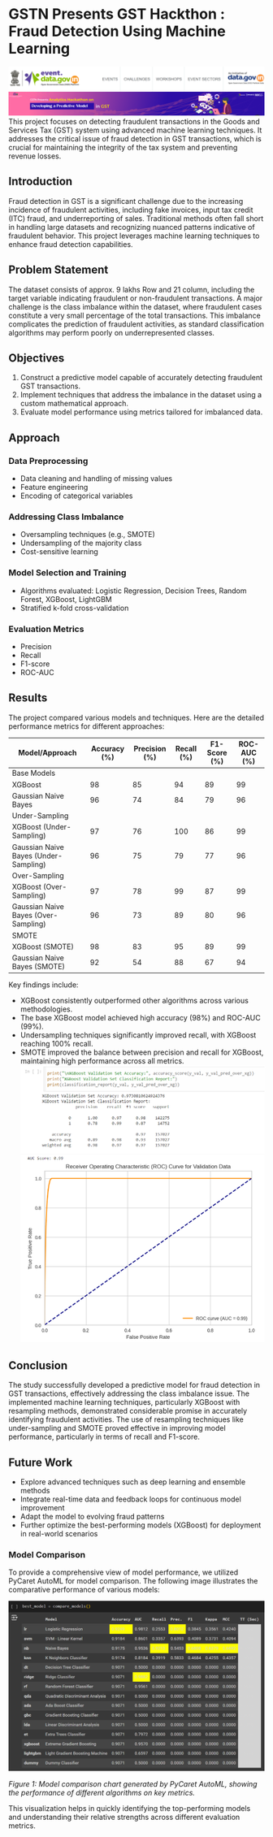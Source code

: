 # GSTN Presents GST Hackthon : Fraud Detection Using Machine Learning
![Website](https://github.com/Aakashdeep-Srivastava/GST-Hackathon/blob/main/Images/GST.png)
This project focuses on detecting fraudulent transactions in the Goods and Services Tax (GST) system using advanced machine learning techniques. It addresses the critical issue of fraud detection in GST transactions, which is crucial for maintaining the integrity of the tax system and preventing revenue losses.

## Introduction

Fraud detection in GST is a significant challenge due to the increasing incidence of fraudulent activities, including fake invoices, input tax credit (ITC) fraud, and underreporting of sales. Traditional methods often fall short in handling large datasets and recognizing nuanced patterns indicative of fraudulent behavior. This project leverages machine learning techniques to enhance fraud detection capabilities.

## Problem Statement

The dataset consists of approx. 9 lakhs Row and 21 column, including the target variable indicating fraudulent or non-fraudulent transactions. A major challenge is the class imbalance within the dataset, where fraudulent cases constitute a very small percentage of the total transactions. This imbalance complicates the prediction of fraudulent activities, as standard classification algorithms may perform poorly on underrepresented classes.

## Objectives

1. Construct a predictive model capable of accurately detecting fraudulent GST transactions.
2. Implement techniques that address the imbalance in the dataset using a custom mathematical approach.
3. Evaluate model performance using metrics tailored for imbalanced data.

## Approach

### Data Preprocessing
- Data cleaning and handling of missing values
- Feature engineering
- Encoding of categorical variables

### Addressing Class Imbalance
- Oversampling techniques (e.g., SMOTE)
- Undersampling of the majority class
- Cost-sensitive learning

### Model Selection and Training
- Algorithms evaluated: Logistic Regression, Decision Trees, Random Forest, XGBoost, LightGBM
- Stratified k-fold cross-validation

### Evaluation Metrics
- Precision
- Recall
- F1-score
- ROC-AUC

## Results

The project compared various models and techniques. Here are the detailed performance metrics for different approaches:

| Model/Approach | Accuracy (%) | Precision (%) | Recall (%) | F1-Score (%) | ROC-AUC (%) |
|----------------|--------------|---------------|------------|--------------|-------------|
| Base Models |
| XGBoost | 98 | 85 | 94 | 89 | 99 |
| Gaussian Naive Bayes | 96 | 74 | 84 | 79 | 96 |
| Under-Sampling |
| XGBoost (Under-Sampling) | 97 | 76 | 100 | 86 | 99 |
| Gaussian Naive Bayes (Under-Sampling) | 96 | 75 | 79 | 77 | 96 |
| Over-Sampling |
| XGBoost (Over-Sampling) | 97 | 78 | 99 | 87 | 99 |
| Gaussian Naive Bayes (Over-Sampling) | 96 | 73 | 89 | 80 | 96 |
| SMOTE |
| XGBoost (SMOTE) | 98 | 83 | 95 | 89 | 99 |
| Gaussian Naive Bayes (SMOTE) | 92 | 54 | 88 | 67 | 94 |

Key findings include:

- XGBoost consistently outperformed other algorithms across various methodologies.
- The base XGBoost model achieved high accuracy (98%) and ROC-AUC (99%).
- Undersampling techniques significantly improved recall, with XGBoost reaching 100% recall.
- SMOTE improved the balance between precision and recall for XGBoost, maintaining high performance across all metrics.
![Result](https://github.com/Aakashdeep-Srivastava/GST-Hackathon/blob/main/Images/Result.png)
![AUC](https://github.com/Aakashdeep-Srivastava/GST-Hackathon/blob/main/Images/AUC.png)

## Conclusion

The study successfully developed a predictive model for fraud detection in GST transactions, effectively addressing the class imbalance issue. The implemented machine learning techniques, particularly XGBoost with resampling methods, demonstrated considerable promise in accurately identifying fraudulent activities. The use of resampling techniques like under-sampling and SMOTE proved effective in improving model performance, particularly in terms of recall and F1-score.

## Future Work

- Explore advanced techniques such as deep learning and ensemble methods
- Integrate real-time data and feedback loops for continuous model improvement
- Adapt the model to evolving fraud patterns
- Further optimize the best-performing models (XGBoost) for deployment in real-world scenarios

### Model Comparison

To provide a comprehensive view of model performance, we utilized PyCaret AutoML for model comparison. The following image illustrates the comparative performance of various models:

![Model Comparison using PyCaret AutoML](https://github.com/Aakashdeep-Srivastava/GST-Hackathon/blob/main/Images/Model%20Comparison.png)

*Figure 1: Model comparison chart generated by PyCaret AutoML, showing the performance of different algorithms on key metrics.*

This visualization helps in quickly identifying the top-performing models and understanding their relative strengths across different evaluation metrics.
